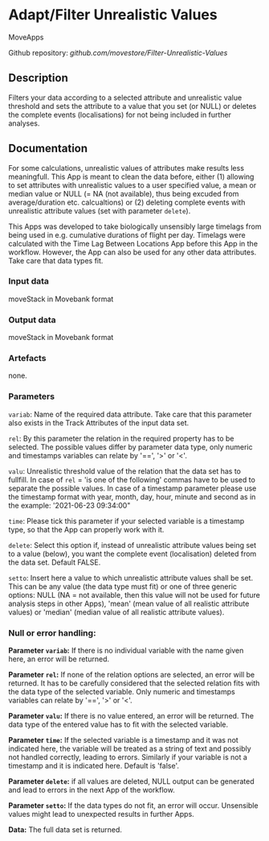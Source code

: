 # Adapt/Filter Unrealistic Values

MoveApps

Github repository: *github.com/movestore/Filter-Unrealistic-Values*

## Description
Filters your data according to a selected attribute and unrealistic value threshold and sets the attribute to a value that you set (or NULL) or deletes the complete events (localisations) for not being included in further analyses.

## Documentation
For some calculations, unrealistic values of attributes make results less meaningfull. This App is meant to clean the data before, either (1) allowing to set attributes with unrealistic values to a user specified value, a mean or median value or NULL (= NA (not available), thus being excuded from average/duration etc. calcualtions) or (2) deleting complete events with unrealistic attribute values (set with parameter `delete`).

This Apps was developed to take biologically unsensibly large timelags from being used in e.g. cumulative durations of flight per day. Timelags were calculated with the Time Lag Between Locations App before this App in the workflow. However, the App can also be used for any other data attributes. Take care that data types fit.

### Input data
moveStack in Movebank format

### Output data
moveStack in Movebank format

### Artefacts
none.

### Parameters 
`variab`: Name of the required data attribute. Take care that this parameter also exists in the Track Attributes of the input data set.

`rel`: By this parameter the relation in the required property has to be selected. The possible values differ by parameter data type, only numeric and timestamps variables can relate by '==', '>' or '<'.

`valu`: Unrealistic threshold value of the relation that the data set has to fullfill. In case of `rel` = 'is one of the following' commas have to be used to separate the possible values. In case of a timestamp parameter please use the timestamp format with year, month, day, hour, minute and second as in the example: '2021-06-23 09:34:00"

`time`: Please tick this parameter if your selected variable is a timestamp type, so that the App can properly work with it.

`delete`: Select this option if, instead of unrealistic attribute values being set to a value (below), you want the complete event (localisation) deleted from the data set. Default FALSE.

`setto`: Insert here a value to which unrealistic attribute values shall be set. This can be any value (the data type must fit) or one of three generic options: NULL (NA = not available, then this value will not be used for future analysis steps in other Apps), 'mean' (mean value of all realistic attribute values) or 'median' (median value of all realistic attribute values).

### Null or error handling:
**Parameter `variab`:** If there is no individual variable with the name given here, an error will be returned.

**Parameter `rel`:** If none of the relation options are selected, an error will be returned. It has to be carefully considered that the selected relation fits with the data type of the selected variable. Only numeric and timestamps variables can relate by '==', '>' or '<'.

**Parameter `valu`:** If there is no value entered, an error will be returned. The data type of the entered value has to fit with the selected variable.

**Parameter `time`:** If the selected variable is a timestamp and it was not indicated here, the variable will be treated as a string of text and possibly not handled correctly, leading to errors. Similarly if your variable is not a timestamp and it is indicated here. Default is 'false'.

**Parameter `delete`:** if all values are deleted, NULL output can be generated and lead to errors in the next App of the workflow.

**Parameter `setto`:** If the data types do not fit, an error will occur. Unsensible values might lead to unexpected results in further Apps.

**Data:** The full data set is returned.
